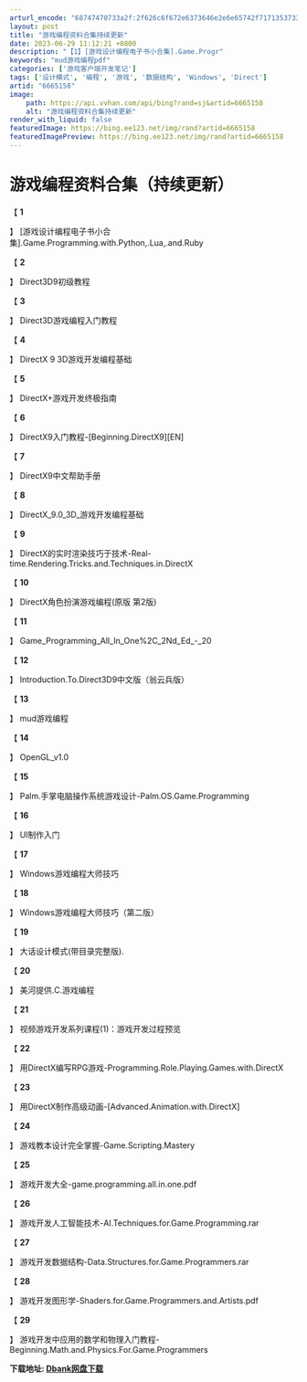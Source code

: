 ```yaml
---
arturl_encode: "68747470733a2f:2f626c6f672e6373646e2e6e65742f71713537333031313430:362f61727469636c652f64657461696c732f36363635313538"
layout: post
title: "游戏编程资料合集持续更新"
date: 2023-06-29 11:12:21 +0800
description: "【1】[游戏设计编程电子书小合集].Game.Progr"
keywords: "mud游戏编程pdf"
categories: ['游戏客户端开发笔记']
tags: ['设计模式', '编程', '游戏', '数据结构', 'Windows', 'Direct']
artid: "6665158"
image:
    path: https://api.vvhan.com/api/bing?rand=sj&artid=6665158
    alt: "游戏编程资料合集持续更新"
render_with_liquid: false
featuredImage: https://bing.ee123.net/img/rand?artid=6665158
featuredImagePreview: https://bing.ee123.net/img/rand?artid=6665158
---
```


# 游戏编程资料合集（持续更新）

【
**1**

】
[游戏设计编程电子书小合集].Game.Programming.with.Python,.Lua,.and.Ruby
  

【
**2**

】
Direct3D9初级教程
  

【
**3**

】
Direct3D游戏编程入门教程
  

【
**4**

】
DirectX 9 3D游戏开发编程基础
  

【
**5**

】
DirectX+游戏开发终极指南
  

【
**6**

】
DirectX9入门教程-[Beginning.DirectX9][EN]
  

【
**7**

】
DirectX9中文帮助手册
  

【
**8**

】
DirectX\_9.0\_3D\_游戏开发编程基础
  

【
**9**

】
DirectX的实时渲染技巧于技术-Real-time.Rendering.Tricks.and.Techniques.in.DirectX
  

【
**10**

】
DirectX角色扮演游戏编程(原版 第2版)
  

【
**11**

】
Game\_Programming\_All\_In\_One%2C\_2Nd\_Ed\_-\_20
  

【
**12**

】
Introduction.To.Direct3D9中文版（翁云兵版）
  

【
**13**

】
mud游戏编程
  

【
**14**

】
OpenGL\_v1.0
  

【
**15**

】
Palm.手掌电脑操作系统游戏设计-Palm.OS.Game.Programming
  

【
**16**

】
UI制作入门
  

【
**17**

】
Windows游戏编程大师技巧
  

【
**18**

】
Windows游戏编程大师技巧（第二版）
  

【
**19**

】
大话设计模式(带目录完整版).
  

【
**20**

】
美河提供.C.游戏编程
  

【
**21**

】
视频游戏开发系列课程(1)：游戏开发过程预览
  

【
**22**

】
用DirectX编写RPG游戏-Programming.Role.Playing.Games.with.DirectX
  

【
**23**

】
用DirectX制作高级动画-[Advanced.Animation.with.DirectX]
  

【
**24**

】
游戏教本设计完全掌握-Game.Scripting.Mastery
  

【
**25**

】
游戏开发大全-game.programming.all.in.one.pdf
  

【
**26**

】
游戏开发人工智能技术-AI.Techniques.for.Game.Programming.rar
  

【
**27**

】
游戏开发数据结构-Data.Structures.for.Game.Programmers.rar
  

【
**28**

】
游戏开发图形学-Shaders.for.Game.Programmers.and.Artists.pdf

【
**29**

】
游戏开发中应用的数学和物理入门教程-Beginning.Math.and.Physics.For.Game.Programmers

**下载地址:
[Dbank网盘下载](http://dl.dbank.com/c0ku6odhwx)**